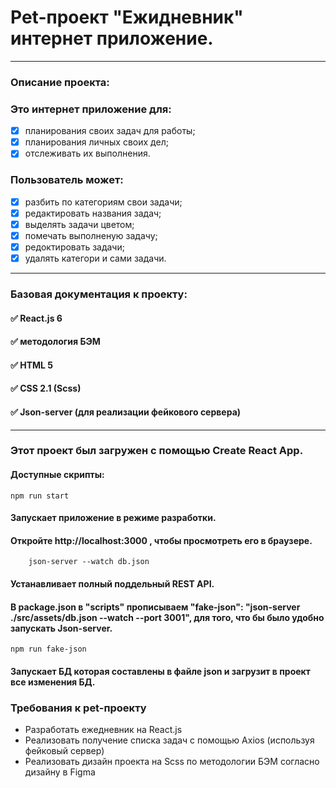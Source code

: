 # Pet-проект  "Ежидневник" интернет приложение.
___
### Описание проекта:
### Это интернет приложение для:
- [x] планирования своих задач для работы;
- [x] планирования личных своих дел;
- [x] отслеживать их выполнения.

### Пользователь может:
- [x] разбить по категориям свои задачи;
- [x] редактировать названия задач;
- [x] выделять задачи цветом;
- [x] помечать выполненую задачу;
- [x] редоктировать задачи;
- [x] удалять категори и сами задачи.
___
### Базовая документация к проекту:
#### :white_check_mark: React.js 6 
#### :white_check_mark: методология БЭМ
#### :white_check_mark: HTML 5
#### :white_check_mark: CSS 2.1 (Scss)
#### :white_check_mark: Json-server (для реализации фейкового сервера)

___
### Этот проект был загружен с помощью Create React App.
#### Доступные скрипты:
```npm
npm run start
```
#### Запускает приложение в режиме разработки.
#### Откройте http://localhost:3000 , чтобы просмотреть его в браузере.

```json-server 
    json-server --watch db.json
```
#### Устанавливает полный поддельный REST API.
#### В package.json в "scripts" прописываем "fake-json": "json-server ./src/assets/db.json --watch --port 3001", для того, что бы было удобно запускать Json-server.
```npm
npm run fake-json
```
#### Запускает БД которая составлены в файле json и загрузит в проект все изменения БД.

### Требования к pet-проекту
+ Разработать ежедневник на React.js
+ Реализовать получение списка задач с помощью Axios (используя фейковый сервер)
+ Реализовать дизайн проекта на Scss по методологии БЭМ согласно дизайну в Figma

